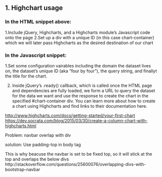 ## 1. Highchart usage

### In the HTML snippet above:

1.Include jQuery, Highcharts, and a Highcharts module’s Javascript code onto the page
2.Set up a div with a unique ID (in this case chart-container) which we will later pass Highcharts as the desired destination of our chart

### In the Javascript snippet:

1.Set some configuration vairables including the domain the dataset lives on, the dataset’s unique ID (aka “four by four”), the query string, and finallyt the title for the chart.

2. Inside jQuery’s .ready() callback, which is called once the HTML page and dependencies are fully loaded, we form a URL to query the dataset for the data we want and use the response to create the chart in the specified #chart-container div. You can learn more about how to create a chart using Highcharts and find links to their documentation here.

http://www.highcharts.com/docs/getting-started/your-first-chart
https://dev.socrata.com/blog/2015/03/30/create-a-column-chart-with-highcharts.html


Problem: navbar overlap with div

solution:
Use padding-top in body tag

<body style="padding-top:50px">
This is why beacuse the navbar is set to be fixed top, so it will stick at the top and overlaps the below divs
http://stackoverflow.com/questions/25600076/overlapping-divs-with-bootstrap-navbar
